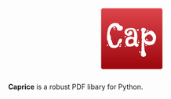 <h1 align="center">
  <img src="https://raw.githubusercontent.com/orklann/caprice/main/resources/caprice_logo.png?token=ABJ42STA3DUQKMBIKLSWRXLAVUNGQ" width=128 height=128 />
</h1>

**Caprice** is a robust PDF libary for Python.
